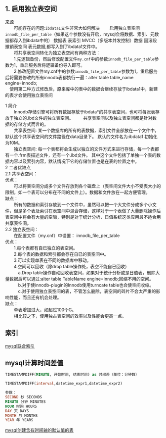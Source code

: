 ## 1. 启用独立表空间
[来源](https://www.cnblogs.com/microtiger/p/7690971.html, "https://www.cnblogs.com/microtiger/p/7690971.html")  
&#8194;&#8194;&#8194;&#8194;可能存在的问题:`ibdata1`文件非常大如何解决
&#8194;&#8194;&#8194;&#8194;启用独立表空间`innodb_file_per_table`（如果这个参数没有开启，mysql会将数据、索引、元数据都存入到ibdata中的） 数据表 表索引 MVCC（多版本并发控制）数据 回滚段 撤销表空间 表元数据,都写入到了ibdata1文件中。  
&#8194;&#8194;&#8194;&#8194;将共享表空间转化为独立表空间有两种方法：  
    &#8194;&#8194;&#8194;&#8194;1.先逻辑备份，然后修改配置文件`my.cnf`中的参数`innodb_file_per_table`参数为1，重启服务后将逻辑备份导入即可。  
    &#8194;&#8194;&#8194;&#8194;2.修改配置文件my.cnf中的参数`innodb_file_per_table`参数为1，重启服务后将需要修改的所有innodb表都执行一遍：alter table table_name engine=innodb;  
&#8194;&#8194;使用第二种方式修改后，原来库中的表中的数据会继续存放于ibdata1中，新建的表才会使用独立表空间

1 简介  
    &#8194;&#8194;&#8194;&#8194;Innodb存储引擎可将所有数据存放于ibdata*的共享表空间，也可将每张表存放于独立的.ibd文件的独立表空间。 
    &#8194;&#8194;&#8194;&#8194;共享表空间以及独立表空间都是针对数据的存储方式而言的。  
    &#8194;&#8194;&#8194;&#8194;共享表空间:  某一个数据库的所有的表数据，索引文件全部放在一个文件中，默认这个共享表空间的文件路径在data目录下。 默认的文件名为:ibdata1  初始化为10M。  
    &#8194;&#8194;&#8194;&#8194;独立表空间:  每一个表都将会生成以独立的文件方式来进行存储，每一个表都有一个.frm表描述文件，还有一个.ibd文件。 其中这个文件包括了单独一个表的数据内容以及索引内容，默认情况下它的存储位置也是在表的位置之中。  
2 二者优缺点  
    2.1 共享表空间：  
    优点：  
    &#8194;&#8194;&#8194;&#8194;可以将表空间分成多个文件存放到各个磁盘上（表空间文件大小不受表大小的限制，如一个表可以分布在不同的文件上）。数据和文件放在一起方便管理。  
    缺点：  
    &#8194;&#8194;&#8194;&#8194;所有的数据和索引存放到一个文件中，虽然可以把一个大文件分成多个小文件，但是多个表及索引在表空间中混合存储，这样对于一个表做了大量删除操作后表空间中将会有大量的空隙，特别是对于统计分析，日值系统这类应用最不适合用共享表空间。  
    2.2 独立表空间：  
    &#8194;&#8194;&#8194;&#8194;在配置文件（my.cnf）中设置： innodb_file_per_table  
    优点：  
    &#8194;&#8194;&#8194;&#8194;1.每个表都有自已独立的表空间。  
    &#8194;&#8194;&#8194;&#8194;2.每个表的数据和索引都会存在自已的表空间中。  
    &#8194;&#8194;&#8194;&#8194;3.可以实现单表在不同的数据库中移动。  
    &#8194;&#8194;&#8194;&#8194;4.空间可以回收（除drop table操作处，表空不能自已回收）  
        &#8194;&#8194;&#8194;&#8194;&#8194;&#8194;a.Drop table操作自动回收表空间，如果对于统计分析或是日值表，删除大量数据后可以通过:alter table TableName engine=innodb;回缩不用的空间。  
        &#8194;&#8194;&#8194;&#8194;&#8194;&#8194;b.对于使innodb-plugin的Innodb使用turncate table也会使空间收缩。  
        &#8194;&#8194;&#8194;&#8194;&#8194;&#8194;c.对于使用独立表空间的表，不管怎么删除，表空间的碎片不会太严重的影响性能，而且还有机会处理。  
    缺点：  
    &#8194;&#8194;&#8194;&#8194;单表增加过大，如超过100个G。  
    &#8194;&#8194;&#8194;&#8194;相比较之下，使用独占表空间的效率以及性能会更高一点。  

## 索引
[mysql联合索引](https://www.cnblogs.com/softidea/p/5977860.html)

## mysql计算时间差值
```sql
TIMESTAMPDIFF(MINUTE, 开始时间, 结束时间) as 时间差（单位：分钟数）

TIMESTAMPDIFF(interval,datetime_expr1,datetime_expr2)  

参数：  
SECOND 秒 SECONDS 
MINUTE 分钟 MINUTES 
HOUR 时间 HOURS 
DAY 天 DAYS 
MONTH 月 MONTHS 
YEAR 年 YEARS
```

[mysql创建含有时间轴的默认值的表](http://blog.chinaunix.net/uid-20457694-id-1944683.html)
